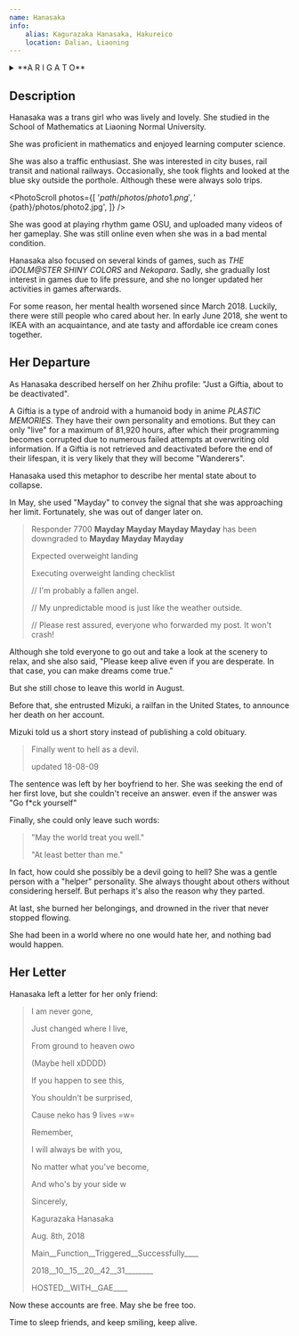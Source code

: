 ```yaml
---
name: Hanasaka
info:
    alias: Kagurazaka Hanasaka, Hakureico
    location: Dalian, Liaoning
---
```


<!-- 本文的大部分引用原文都是英文，引用部分请仅修语法和可能造成误解的错误-->

<details>
<summary>**A R I G A T O**</summary>
> こんなちいさな星座なのに
>
> I'm such a small and insignificant constellation,
> 
> ココにいたこと 気付いてくれて
> 
> but you noticed that I was here.
> 
> ありがとう
> 
> Thank you.
</details>

## Description

Hanasaka was a trans girl who was lively and lovely.
She studied in the School of Mathematics at Liaoning Normal University.

She was proficient in mathematics and enjoyed learning computer science.

She was also a traffic enthusiast.
She was interested in city buses, rail transit and national railways.
Occasionally, she took flights and looked at the blue sky outside the porthole.
Although these were always solo trips.

<PhotoScroll photos={[
    '${path}/photos/photo1.png',
    '${path}/photos/photo2.jpg',
]} />

She was good at playing rhythm game OSU, and uploaded many videos of her gameplay.
She was still online even when she was in a bad mental condition.

Hanasaka also focused on several kinds of games,
such as *THE iDOLM@STER SHINY COLORS* and *Nekopara*.
Sadly, she gradually lost interest in games due to life pressure,
and she no longer updated her activities in games afterwards.

For some reason, her mental health worsened since March 2018. Luckily, there were still people who cared about her.
In early June 2018, she went to IKEA with an acquaintance, and ate tasty and affordable ice cream cones together.

## Her Departure

As Hanasaka described herself on her Zhihu profile: "Just a Giftia, about to be deactivated".

A Giftia is a type of android with a humanoid body in anime *PLASTIC MEMORIES*.
They have their own personality and emotions.
But they can only "live" for a maximum of 81,920 hours,
after which their programming becomes corrupted due to numerous failed attempts at overwriting old information.
If a Giftia is not retrieved and deactivated before the end of their lifespan, it is very likely that they will become "Wanderers". 

Hanasaka used this metaphor to describe her mental state about to collapse.

In May, she used "Mayday" to convey the signal that she was approaching her limit.
Fortunately, she was out of danger later on.

> Responder 7700 **Mayday Mayday Mayday Mayday** has been downgraded to **Mayday Mayday Mayday**
> 
> Expected overweight landing
> 
> Executing overweight landing checklist
>
> // I'm probably a fallen angel.
>
> // My unpredictable mood is just like the weather outside.
>
> // Please rest assured, everyone who forwarded my post. It won't crash!

Although she told everyone to go out and take a look at the scenery to relax,
and she also said, "Please keep alive even if you are desperate. In that case, you can make dreams come true."

But she still chose to leave this world in August.

Before that, she entrusted Mizuki, a railfan in the United States, to announce her death on her account.

Mizuki told us a short story instead of publishing a cold obituary.

> Finally went to hell as a devil.
> 
> updated 18-08-09

The sentence was left by her boyfriend to her.
She was seeking the end of her first love, but she couldn't receive an answer.
even if the answer was "Go f*ck yourself"

Finally, she could only leave such words:

> "May the world treat you well."
> 
> "At least better than me."

In fact, how could she possibly be a devil going to hell?
She was a gentle person with a "helper" personality.
She always thought about others without considering herself.
But perhaps it's also the reason why they parted.

At last, she burned her belongings, and drowned in the river that never stopped flowing.

<!-- 死亡原因可能是坠河，但并不能完全确定，因此使用模糊的处理方法（即也可以从比喻理解）。-->

She had been in a world where no one would hate her, and nothing bad would happen.

## Her Letter

Hanasaka left a letter for her only friend:

<!-- 这段话以下全部，包括结尾的两句祝愿，原文都是英文，中文是反向翻译的，请仅修可能造成误解或明显的非刻意语法错误，不大修-->

> I am never gone,
> 
> Just changed where I live,
> 
> From ground to heaven owo
> 
> (Maybe hell xDDDD)
> 
> If you happen to see this,
> 
> You shouldn't be surprised,
> 
> Cause neko has 9 lives =w=
> 
> Remember,
> 
> I will always be with you,
> 
> No matter what you've become,
> 
> And who's by your side w
>
> Sincerely,
> 
> Kagurazaka Hanasaka
> 
> Aug. 8th, 2018
>
> Main__Function__Triggered__Successfully____
> 
> 2018__10__15__20__42__31________
> 
> HOSTED__WITH__GAE____

Now these accounts are free. May she be free too.

Time to sleep friends, and keep smiling, keep alive.

